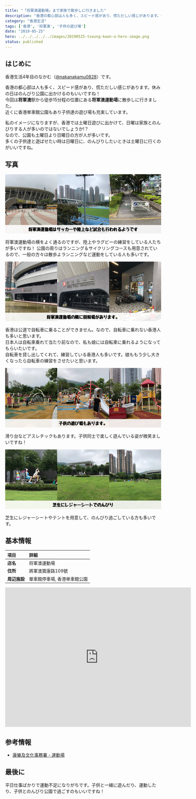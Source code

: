```yaml
---
title: "「将軍澳運動場」まで家族で散歩しに行きました"
description: "香港の都心部は人も多く、スピード感があり、慌ただしい感じがあります。休みの日はのんびり公園に出かけるのもいいですね"
category: "香港生活"
tags: ['香港', '将軍澳', '子供の遊び場']
date: "2019-05-25"
hero: ../../../../../images/20190525-tseung-kwan-o-hero-image.png
status: published
---
```


## はじめに

香港生活4年目のなかむ（[@nakanakamu0828](https://twitter.com/nakanakamu0828)）です。  

香港の都心部は人も多く、スピード感があり、慌ただしい感じがあります。休みの日はのんびり公園に出かけるのもいいですね！  
今回は**将軍澳**駅から徒歩15分程の位置にある**将軍澳運動場**に散歩しに行きました。  
近くに香港単車館公園もあり子供達の遊び場も充実しています。  

私のイメージになりますが、香港では土曜日遊びに出かけて、日曜は家族とのんびりする人が多いのではないでしょうか!？  
なので、公園も土曜日より日曜日の方が人が多いです。  
多くの子供達と遊ばせたい時は日曜日に、のんびりしたいときは土曜日に行くのがいいですね。


## 写真
![将軍澳運動場](../../../../../images/uploads/2019/05/25/tseung_kwan_o/picture-1.png)

将軍澳運動場の横をよく通るのですが、陸上やラグビーの練習をしている人たちが多いですね！
公園の周りはランニング＆サイクリングコースも用意されているので、一般の方々は散歩よランニングなど運動をしている人も多いです。

![單車館停車場](../../../../../images/uploads/2019/05/25/tseung_kwan_o/picture-2.png)

香港は公道で自転車に乗ることができません。なので、自転車に乗れない香港人も多いと思います。  
日本人は自転車乗れて当たり前なので、私も娘には自転車に乗れるようになってもらいたいです。  
自転車を貸し出してくれて、練習している香港人も多いです。娘ももう少し大きくなったら自転車の練習をさせたいと思います。


![香港単車館公園](../../../../../images/uploads/2019/05/25/tseung_kwan_o/picture-3.png)

滑り台などアスレチックもあります。子供同士で楽しく遊んでいる姿が微笑ましいですね！


![香港単車館公園](../../../../../images/uploads/2019/05/25/tseung_kwan_o/picture-4.png)

芝生にレジャーシートやテントを用意して、のんびり過ごしている方も多いです。


## 基本情報

| 項目 | 詳細 |
|:---|:---|
|  **店名**  | 将軍澳運動場  |
|  **住所**  |  將軍澳寶康路109號 |
|  **周辺施設** | 單車館停車場, 香港単車館公園 | 

<iframe src="https://www.google.com/maps/embed?pb=!1m18!1m12!1m3!1d3691.103479710659!2d114.26177311454941!3d22.3119258853175!2m3!1f0!2f0!3f0!3m2!1i1024!2i768!4f13.1!3m3!1m2!1s0x3404038b46f27181%3A0x624548b7e33a6325!2z5bCG6LuN5r6z6YGL5YuV5aC0!5e0!3m2!1sja!2shk!4v1558792353949!5m2!1sja!2shk" width="600" height="450" frameborder="0" style="border:0" allowfullscreen></iframe>

## 参考情報
- [康樂及文化事務署 - 運動場](https://www.lcsd.gov.hk/clpss/tc/webApp/Facility/Details.do?ftid=38&did=8)


## 最後に
平日仕事ばかりで運動不足になりがちです。子供と一緒に遊んだり、運動したり、子供とのんびり公園で過ごすのもいいですね！